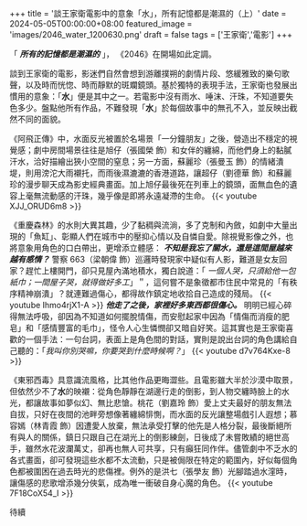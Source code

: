 +++
title = '談王家衛電影中的意象「水」，所有記憶都是潮濕的（上）'
date = 2024-05-05T00:00:00+08:00
featured_image = 'images/2046_water_1200630.png'
draft = false
tags = ['王家衛','電影']
+++

「 **_所有的記憶都是潮濕的_** 」， 《2046》在開場如此定調。

談到王家衛的電影，影迷們自然會想到游離撲朔的劇情片段、悠緩雅致的樂句歌聲，以及時而恍惚、時而靜默的斑斕鏡頭。基於獨特的表現手法，王家衛也發展出慣用的意象：「**水**」便是其中之一。若電影中沒有雨水、唾沫、汗珠，不知道要失色多少。盤點他所有作品，不難發現「**水**」於每個故事中的無孔不入，並反映出截然不同的面貌。

《阿飛正傳》中，水面反光被置於名場景「一分鐘朋友」之後，營造出不穩定的視覺感；劇中房間場景往往是旭仔（張國榮 飾）和女伴的纏綿，而他們身上的黏膩汗水，洽好描繪出狹小空間的窒息；另一方面，蘇麗珍（張曼玉 飾）的情緒潰堤，則用滂沱大雨襯托，而雨後濕漉漉的香港道路，讓超仔（劉德華 飾）和蘇麗珍的漫步聊天成為影史經典畫面。加上旭仔最後死在列車上的鏡頭，面無血色的遺容上毫無流動感的汗珠，幾乎像是即將永遠凝滯的生命。
{{< youtube XJJ_ORUD6m8 >}}

《重慶森林》的水則大異其趣，少了黏稠與流淌，多了克制和內斂，如劇中大量出現的「魚缸」、彰顯人們在城市中的壓抑心情以及自憐自愛。除視覺影像之外，也將意象用角色的口白帶出，更增添立體感：
**_不知是我忘了關水，還是這間屋越來越有感情？_** 警察 663（梁朝偉 飾）巡邏時發現家中疑似有人影，難道是女友回家？趕忙上樓開門，卻只見屋內滿地積水，獨白說道：「 _一個人哭，只須給他一包紙巾；一間屋子哭，就得做好多工_」＂，這何嘗不是象徵都市住民中常見的「有秩序精神崩潰」？就連難過傷心，都得故作鎮定地收拾自己造成的殘局。 
{{< youtube Ihmo4rjX1-A >}}
**_他走了之後，家裡好多東西都很傷心。_** 明明已經心碎得無法呼吸，卻因為不知道如何擺脫情傷，而安慰起家中因為「情傷而消瘦的肥皂」和「感情豐富的毛巾」，怪令人心生憐憫卻又暗自好笑。這其實也是王家衛喜歡的一個手法：一句台詞，表面上是角色間的對話，實則是說出台詞的角色講給自己聽的：「_我叫你別哭嘛，你要哭到什麼時候啊？_」
{{< youtube d7v764Kxe-8 >}}

《東邪西毒》具意識流風格，比其他作品更晦澀些。且電影雖大半於沙漠中取景，但依然少不了**水**的映襯：從角色靜靜在湖邊行走的倒影，到人物交纏時臉上的水光，都讓故事如夢似幻、無比悲愴。桃花（劉嘉玲 飾）愛上丈夫最好的朋友無法自拔，只好在夜間的池畔旁想像著纏綿悱惻，而水面的反光讓整場戲引人遐想；慕容嫣（林青霞 飾）因遭愛人放棄，無法承受打擊的他先是人格分裂，最後斷絕所有與人的關係，鎮日只跟自己在湖光上的倒影練劍，日後成了未嘗敗績的絕世高手，雖然水花波瀾萬丈，卻再也無人可共享，只有癲狂同作伴。儘管劇中不乏水的各式畫面，卻可發現這些水都不太流動，只是被侷限在特定的範圍內，好似每個角色都被圍困在過去時光的悲傷裡。例外的是洪七（張學友 飾）光腳踏過水漥時，讓傷感的悲歌增添幾分俠氣，成為唯一衝破自身心魔的角色。
{{< youtube 7F18CoX54_I >}}

待續

